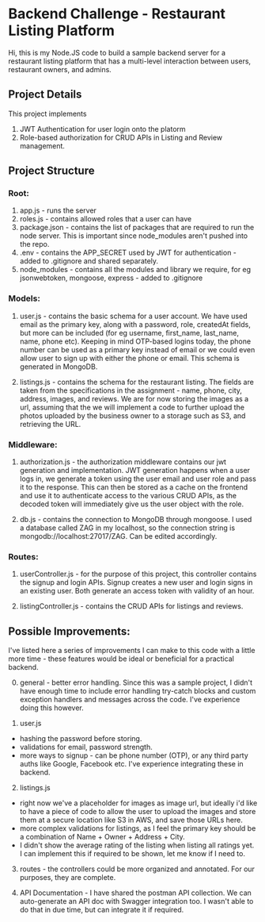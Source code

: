 # Backend Challenge - Restaurant Listing Platform

Hi, this is my Node.JS code to build a sample backend server for a restaurant listing platform that has a multi-level interaction between users, restaurant owners, and admins.

## Project Details

This project implements 

1. JWT Authentication for user login onto the platorm
2. Role-based authorization for CRUD APIs in Listing and Review management.

## Project Structure

### Root: 
1. app.js - runs the server
2. roles.js - contains allowed roles that a user can have
3. package.json - contains the list of packages that are required to run the node server. This is important since node_modules aren't pushed into the repo.
4. .env - contains the APP_SECRET used by JWT for authentication - added to .gitignore and shared separately.
5. node_modules - contains all the modules and library we require, for eg jsonwebtoken, mongoose, express - added to .gitignore

### Models:
1. user.js - contains the basic schema for a user account. We have used email as the primary key, along with a password, role, createdAt fields, but more can be included (for eg username, first_name, last_name, name, phone etc). Keeping in mind OTP-based logins today, the phone number can be used as a primary key instead of email or we could even allow user to sign up with either the phone or email. This schema is generated in MongoDB.

2. listings.js - contains the schema for the restaurant listing. The fields are taken from the specifications in the assignment - name, phone, city, address, images, and reviews. We are for now storing the images as a url, assuming that the we will implement a code to further upload the photos uploaded by the business owner to a storage such as S3, and retrieving the URL.

### Middleware:

1. authorization.js - the authorization middleware contains our jwt generation and implementation. JWT generation happens when a user logs in, we generate a token using the user email and user role and pass it to the response. This can then be stored as a cache on the frontend and use it to authenticate access to the various CRUD APIs, as the decoded token will immediately give us the user object with the role.

2. db.js - contains the connection to MongoDB through mongoose. I used a database called ZAG in my localhost, so the connection string is mongodb://localhost:27017/ZAG. Can be edited accordingly. 

### Routes:

1. userController.js - for the purpose of this project, this controller contains the signup and login APIs. Signup creates a new user and login signs in an existing user. Both generate an access token with validity of an hour.

2. listingController.js - contains the CRUD APIs for listings and reviews.


## Possible Improvements:

I've listed here a series of improvements I can make to this code with a little more time - these features would be ideal or beneficial for a practical backend.

0. general - better error handling. Since this was a sample project, I didn't have enough time to include error handling try-catch blocks and custom exception handlers and messages across the code. I've experience doing this however.

1. user.js
- hashing the password before storing.
- validations for email, password strength.
- more ways to signup - can be phone number (OTP), or any third party auths like Google, Facebook etc. I've experience integrating these in backend.

2. listings.js
- right now we've a placeholder for images as image url, but ideally i'd like to have a piece of code to allow the user to upload the images and store them at a secure location like S3 in AWS, and save those URLs here. 
- more complex validations for listings, as I feel the primary key should be a combination of Name + Owner + Address + City. 
- I didn't show the average rating of the listing when listing all ratings yet. I can implement this if required to be shown, let me know if I need to. 

3. routes - the controllers could be more organized and annotated. For our purposes, they are complete.

4. API Documentation - I have shared the postman API collection. We can auto-generate an API doc with Swagger integration too. I wasn't able to do that in due time, but can integrate it if required.


